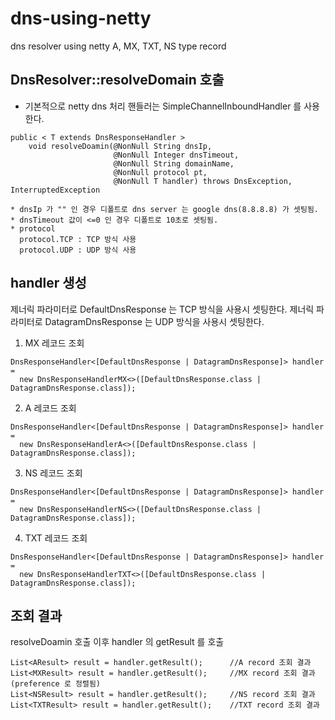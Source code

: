 # dns-using-netty
dns resolver using netty A, MX, TXT, NS type record

## DnsResolver::resolveDomain 호출
- 기본적으로 netty dns 처리 핸들러는 SimpleChannelInboundHandler 를 사용한다.
```
public < T extends DnsResponseHandler >
    void resolveDoamin(@NonNull String dnsIp,
                       @NonNull Integer dnsTimeout,
                       @NonNull String domainName,
                       @NonNull protocol pt,
                       @NonNull T handler) throws DnsException, InterruptedException

* dnsIp 가 "" 인 경우 디폴트로 dns server 는 google dns(8.8.8.8) 가 셋팅됨.
* dnsTimeout 값이 <=0 인 경우 디폴트로 10초로 셋팅됨.
* protocol
  protocol.TCP : TCP 방식 사용
  protocol.UDP : UDP 방식 사용
```

## handler 생성
  제너릭 파라미터로 DefaultDnsResponse 는 TCP 방식을 사용시 셋팅한다.
  제너릭 파라미터로 DatagramDnsResponse 는 UDP 방식을 사용시 셋팅한다.
1. MX 레코드 조회
```
DnsResponseHandler<[DefaultDnsResponse | DatagramDnsResponse]> handler = 
  new DnsResponseHandlerMX<>([DefaultDnsResponse.class | DatagramDnsResponse.class]);
```
2. A 레코드 조회
```
DnsResponseHandler<[DefaultDnsResponse | DatagramDnsResponse]> handler = 
  new DnsResponseHandlerA<>([DefaultDnsResponse.class | DatagramDnsResponse.class]);
```
3. NS 레코드 조회
```
DnsResponseHandler<[DefaultDnsResponse | DatagramDnsResponse]> handler = 
  new DnsResponseHandlerNS<>([DefaultDnsResponse.class | DatagramDnsResponse.class]);
```
4. TXT 레코드 조회
```
DnsResponseHandler<[DefaultDnsResponse | DatagramDnsResponse]> handler = 
  new DnsResponseHandlerTXT<>([DefaultDnsResponse.class | DatagramDnsResponse.class]);
```

## 조회 결과
resolveDoamin 호출 이후 handler 의 getResult 를 호출
```
List<AResult> result = handler.getResult();      //A record 조회 결과
List<MXResult> result = handler.getResult();     //MX record 조회 결과 (preference 로 정렬됨)
List<NSResult> result = handler.getResult();     //NS record 조회 결과
List<TXTResult> result = handler.getResult();    //TXT record 조회 결과
```
